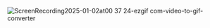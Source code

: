 ![ScreenRecording2025-01-02at00 37 24-ezgif com-video-to-gif-converter](https://github.com/user-attachments/assets/be212e58-ade7-4cc1-a80e-af903f423346)
